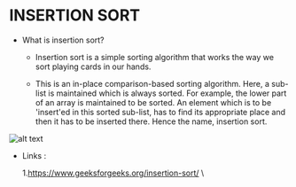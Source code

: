 
# INSERTION SORT

* What is insertion sort? 
   
    * Insertion sort is a simple sorting algorithm that works the way we sort playing cards in our hands.

    * This is an in-place comparison-based sorting algorithm. Here, a sub-list is maintained which is always sorted. For example, the lower part of an array is maintained to be sorted. An element which is to be 'insert'ed in this sorted sub-list, has to find its appropriate place and then it has to be inserted there. Hence the name, insertion sort.

 ![alt text](https://upload.wikimedia.org/wikipedia/commons/9/9c/Insertion-sort-example.gif)
 
 
 * Links :
   
   1.https://www.geeksforgeeks.org/insertion-sort/ \

   
   



